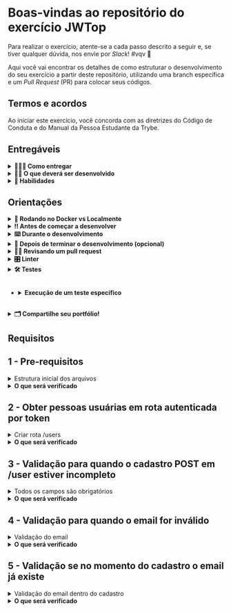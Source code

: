 # Boas-vindas ao repositório do exercício JWTop

Para realizar o exercício, atente-se a cada passo descrito a seguir e, se tiver qualquer dúvida, nos envie por _Slack_! #vqv 🚀

Aqui você vai encontrar os detalhes de como estruturar o desenvolvimento do seu exercício a partir deste repositório, utilizando uma branch específica e um _Pull Request_ (PR) para colocar seus códigos.

## Termos e acordos

Ao iniciar este exercício, você concorda com as diretrizes do Código de Conduta e do Manual da Pessoa Estudante da Trybe.

## Entregáveis

<details>
  <summary><strong>🤷🏽‍♀️ Como entregar</strong></summary><br />

Para entregar o seu exercício você deverá criar um _Pull Request_ neste repositório.

Lembre-se que você pode consultar nosso conteúdo sobre [Git & GitHub](https://app.betrybe.com/learn/course/5e938f69-6e32-43b3-9685-c936530fd326/module/fc998c60-386e-46bc-83ca-4269beb17e17/section/fe827a71-3222-4b4d-a66f-ed98e09961af/day/1a530297-e176-4c79-8ed9-291ae2950540/lesson/2b2edce7-9c49-4907-92a2-aa571f823b79) e nosso [Blog - Git & GitHub](https://blog.betrybe.com/tecnologia/git-e-github/) sempre que precisar!

</details>

<details>
  <summary><strong>👨‍💻 O que deverá ser desenvolvido</strong></summary><br />
  
Este exercício ajudará você a expandir e sedimentar seus conhecimentos sobre o contexto do JSON Web Token (JWT). Esse tema é amplamente popular no mundo do desenvolvimento e irá auxiliar você não só na forma de organizar código, mas também na forma de pensar e escrever códigos mais legíveis, seguros e escaláveis.

Compreender e aplicar esse conceito fará diferença na sua vida como pessoa programadora, especialmente na escrita de códigos de melhor qualidade e criação de aplicações de software mais fáceis de se compreender e manter ao longo do tempo, habilidades muito bem vistas no mercado de trabalho.

</details>

<details>
  <summary><strong>📝 Habilidades</strong></summary><br />

Neste exercício, verificamos se você é capaz de:

- Manipular um token JWT

- Validar dados

- Permitir que uma rota seja acessível apenas se a pessoa usuária estiver autenticada

</details>

## Orientações

<details>
  <summary><strong>🐋 Rodando no Docker vs Localmente</strong></summary><br />
  
---

## Sem Docker

> Instale as dependências [**Caso existam**] com `npm install`

⚠ Atenção ⚠ Não rode o comando npm audit fix! Ele atualiza várias dependências do projeto, e essa atualização gera conflitos com o avaliador.

✨ **Dica:** Para rodar o projeto desta forma, obrigatoriamente você deve ter o `node` instalado em seu computador.

✨ **Dica:** O avaliador espera que a versão do `node` utilizada seja a 16.

  <br/>
</details>

<details>
  <summary><strong>‼️ Antes de começar a desenvolver</strong></summary><br />

1. Clone o repositório

- Use o comando: `git clone git@github.com:betrybe/sd-0x-exercise-user-jwt.git`.
- Entre na pasta do repositório que você acabou de clonar:
  - `cd sd-0x-exercise-user-jwt`

2. Instale as dependências

- `npm install`.

3. Crie uma branch a partir da branch `main`

- Verifique que você está na branch `main`
  - Exemplo: `git branch`
- Se não estiver, mude para a branch `main`
  - Exemplo: `git checkout main`
- Agora crie uma branch à qual você vai submeter os `commits` do seu exercício
  - Você deve criar uma branch no seguinte formato: `nome-de-usuario-nome-do-exercicio`
  - Exemplo: `git checkout -b joaozinho-sd-0x-exercise-user-jwt`

4. Adicione as mudanças ao _stage_ do Git e faça um `commit`

- Verifique que as mudanças ainda não estão no _stage_
  - Exemplo: `git status` (deve aparecer listada a pasta _joaozinho_ em vermelho)
- Adicione o novo arquivo ao _stage_ do Git
  - Exemplo:
    - `git add .` (adicionando todas as mudanças - _que estavam em vermelho_ - ao stage do Git)
    - `git status` (deve aparecer listado o arquivo _joaozinho/README.md_ em verde)
- Faça o `commit` inicial
  - Exemplo:
    - `git commit -m 'iniciando o exercício x'` (fazendo o primeiro commit)
    - `git status` (deve aparecer uma mensagem tipo _nothing to commit_ )

5. Adicione a sua branch com o novo `commit` ao repositório remoto

- Usando o exemplo anterior: `git push -u origin joaozinho-sd-0x-exercise-user-jwt`

6. Crie um novo `Pull Request` _(PR)_

- Vá até a página de _Pull Requests_ do [repositório no GitHub](https://github.com/betrybe/sd-0x-exercise-user-jwt/pulls)
- Clique no botão verde _"New pull request"_
- Clique na caixa de seleção _"Compare"_ e escolha a sua branch **com atenção**
- Coloque um título para a sua _Pull Request_
  - Exemplo: _"Cria tela de busca"_
- Clique no botão verde _"Create pull request"_
- Adicione uma descrição para o _Pull Request_ e clique no botão verde _"Create pull request"_
- **Não se preocupe em preencher mais nada por enquanto!**
- Volte até a [página de _Pull Requests_ do repositório](https://github.com/tryber/sd-0x-exercise-classe-quadra/pulls) e confira que o seu _Pull Request_ está criado

</details>

<details>
  <summary><strong>⌨️ Durante o desenvolvimento</strong></summary><br />

- Faça `commits` das alterações que você fizer no código regularmente

- Lembre-se de sempre após um (ou alguns) `commits` atualizar o repositório remoto

- Os comandos que você utilizará com mais frequência são:
  1. `git status` _(para verificar o que está em vermelho - fora do stage - e o que está em verde - no stage)_
  2. `git add` _(para adicionar arquivos ao stage do Git)_
  3. `git commit` _(para criar um commit com os arquivos que estão no stage do Git)_
  4. `git push -u origin nome-da-branch` _(para enviar o commit para o repositório remoto na primeira vez que fizer o `push` de uma nova branch)_
  5. `git push` _(para enviar o commit para o repositório remoto após o passo anterior)_

</details>

<details>
  <summary><strong>🤝 Depois de terminar o desenvolvimento (opcional)</strong></summary><br />

Para sinalizar que o seu exercício está pronto para o _"Code Review"_, faça o seguinte:

- Vá até a página **DO SEU** _Pull Request_, adicione a label de _"code-review"_ e marque seus colegas:

  - No menu à direita, clique no _link_ **"Labels"** e escolha a _label_ **code-review**;

  - No menu à direita, clique no _link_ **"Assignees"** e escolha **o seu usuário**;

  - No menu à direita, clique no _link_ **"Reviewers"** e digite `students`, selecione o time `tryber/students-sd-0x`.

Caso tenha alguma dúvida, [aqui tem um video explicativo](https://vimeo.com/362189205).

</details>

<details>
  <summary><strong>🕵🏿 Revisando um pull request</strong></summary><br />

Use o conteúdo sobre [Code Review](https://app.betrybe.com/course/real-life-engineer/code-review) para te ajudar a revisar os _Pull Requests_.

</details>

<details>
  <summary><strong>🎛 Linter</strong></summary><br />

Para garantir a qualidade do código, vamos utilizar neste exercício o linter `ESLint`.
Assim o código estará alinhado com as boas práticas de desenvolvimento, sendo mais legível
e de fácil manutenção! Para rodá-lo localmente, execute o comando abaixo:

```bash
  npm run lint
```

⚠️ **PULL REQUESTS COM ISSUES DE LINTER NÃO SERÃO AVALIADAS.
ATENTE-SE PARA RESOLVÊ-LAS ANTES DE FINALIZAR O DESENVOLVIMENTO!** ⚠️

Em caso de dúvidas, confira o material do course sobre [ESLint e Stylelint](https://app.betrybe.com/course/real-life-engineer/eslint).

</details>

<details>
  <summary><strong>🛠 Testes</strong></summary><br />

Para executar os testes localmente, digite no terminal o comando `npm test`.

⚠️ **Não apague, em hipótese alguma, qualquer teste ou arquivo deste repositório**. ⚠️

</details><br />

- <details><summary><b> Execução de um teste específico</b></summary>

  Além disso, ainda é possível rodar apenas um trecho de um `spec`, basta utilizar a função .only após o `describe`, `it` ou `test`. Com isso, será possível que apenas parte de um teste rode localmente e seja avaliado.

  ![image](./images/itOnly.png)

  </details><br />

</details>

<details>
  <summary><strong>🗂 Compartilhe seu portfólio!</strong></summary><br />

Você sabia que o LinkedIn é a principal rede social profissional e compartilhar o seu aprendizado lá é muito importante para quem deseja construir uma carreira de sucesso? Compartilhe esse exercício no seu LinkedIn, marque o perfil da Trybe (@trybe) e mostre para a sua rede toda a sua evolução.

</details>

## Requisitos

## 1 - Pre-requisitos

<details>
  <summary>Estrutura inicial dos arquivos</summary><br />

A estrutura inicial dos arquivos deve ser mantida.

</details>

<details>
  <summary><strong>O que será verificado</strong></summary><br />

- Obter pessoas usuárias em rota autenticada por token
- Fazer validação para quando o cadastro estiver incompleto
- Validação quando o cadastro for feito com email inválido
- Verificação para quando o cadastro está com email já utilizado no sistema
</details>

<!-- </details><br> -->

## 2 - Obter pessoas usuárias em rota autenticada por token

<details>
  <summary>Criar rota /users</summary><br />

- Para a manipulação de dados não será necessário um banco de dados, deverá ser criado um array de objetos que terão: name, password, email, role

```
{
    "name": "Lukaki",
    "email": "lukaki@email.com",
    "password": "U&89Lio",
    "role": "admin"
}
```

- Criar /users com o verbo HTTP POST, em que, se você criar uma nova pessoa usuária e inseri-la dentro do array de objetos previsto.
- Criar /users/auth com o verbo HTTP POST, a fim de que seja possível fazer o login e realizar a geração do token
- Criar /users com o verbo HTTP GET, a fim de que seja possível obter todos os objetos dentro do array.
</details>

<details>
  <summary><strong>O que será verificado</strong></summary><br />

- Se é possível obter pessoas usuárias em rota autenticada
</details>

## 3 - Validação para quando o cadastro POST em /user estiver incompleto

<details>
  <summary>Todos os campos são obrigatórios</summary><br />

- Realizar validação para quando algum campo estiver vazio

</details>

<details>
  <summary><strong>O que será verificado</strong></summary><br />

- Se os campos estão obrigatórios

</details>

## 4 - Validação para quando o email for inválido

<details>
  <summary>Validação do email</summary><br />

- Realizar a validação de um email

</details>

<details>
  <summary><strong>O que será verificado</strong></summary><br />

- Não é possível cadastrar com um email inválido

</details>

## 5 - Validação se no momento do cadastro o email já existe

<details>
  <summary>Validação do email dentro do cadastro</summary><br />

- Realizar a verificar se ao cadastrar, se aquele email já existe em outra pessoa usuária e não permitir que o cadastro aconteça.

</details>

<details>
  <summary><strong>O que será verificado</strong></summary><br />

- Se há email duplicado

</details>
